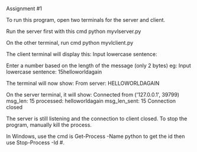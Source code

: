 Assignment #1

To run this program, open two terminals for the server and client.

Run the server first with this cmd python myvlserver.py

On the other terminal, run cmd python myvlclient.py

The client terminal will display this:
    Input lowercase sentence:

Enter a number based on the length of the message (only 2 bytes) eg:
    Input lowercase sentence: 15helloworldagain

The terminal will now show:
    From server:  HELLOWORLDAGAIN

On the server terminal, it will show:
    Connected from ('127.0.0.1', 39799)
    msg_len: 15
    processed: helloworldagain
    msg_len_sent: 15
    Connection closed

The server is still listening and the connection to client closed. To stop the program, manually kill the process.

In Windows, use the cmd is Get-Process -Name python to get the id then use Stop-Process -Id #.